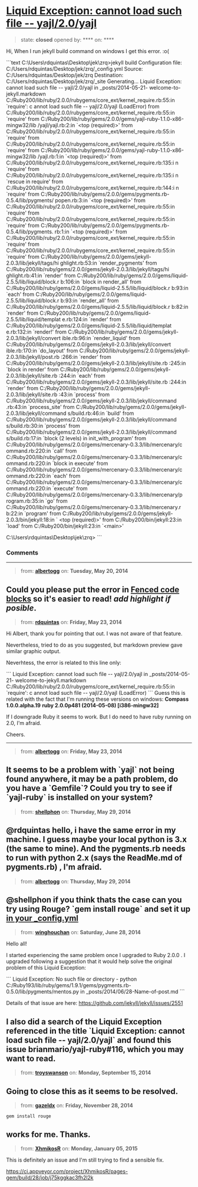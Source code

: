 # [Liquid Exception: cannot load such file -- yajl/2.0/yajl](https://github.com/jekyll/jekyll-help/issues/50)

> state: **closed** opened by: **** on: ****

Hi,
When I run jekyll build command on windows I get this error.
:o(


&#x60;&#x60;&#x60;text
C:\Users\rdquintas\Desktop\jek\zrq&gt;jekyll build
Configuration file: C:/Users/rdquintas/Desktop/jek/zrq/_config.yml
            Source: C:/Users/rdquintas/Desktop/jek/zrq
       Destination: C:/Users/rdquintas/Desktop/jek/zrq/_site
      Generating...
  Liquid Exception: cannot load such file -- yajl/2.0/yajl in _posts/2014-05-21-
welcome-to-jekyll.markdown
C:/Ruby200/lib/ruby/2.0.0/rubygems/core_ext/kernel_require.rb:55:in &#x60;require&#x27;: c
annot load such file -- yajl/2.0/yajl (LoadError)
        from C:/Ruby200/lib/ruby/2.0.0/rubygems/core_ext/kernel_require.rb:55:in
 &#x60;require&#x27;
        from C:/Ruby200/lib/ruby/gems/2.0.0/gems/yajl-ruby-1.1.0-x86-mingw32/lib
/yajl/yajl.rb:2:in &#x60;&lt;top (required)&gt;&#x27;
        from C:/Ruby200/lib/ruby/2.0.0/rubygems/core_ext/kernel_require.rb:55:in
 &#x60;require&#x27;
        from C:/Ruby200/lib/ruby/2.0.0/rubygems/core_ext/kernel_require.rb:55:in
 &#x60;require&#x27;
        from C:/Ruby200/lib/ruby/gems/2.0.0/gems/yajl-ruby-1.1.0-x86-mingw32/lib
/yajl.rb:1:in &#x60;&lt;top (required)&gt;&#x27;
        from C:/Ruby200/lib/ruby/2.0.0/rubygems/core_ext/kernel_require.rb:135:i
n &#x60;require&#x27;
        from C:/Ruby200/lib/ruby/2.0.0/rubygems/core_ext/kernel_require.rb:135:i
n &#x60;rescue in require&#x27;
        from C:/Ruby200/lib/ruby/2.0.0/rubygems/core_ext/kernel_require.rb:144:i
n &#x60;require&#x27;
        from C:/Ruby200/lib/ruby/gems/2.0.0/gems/pygments.rb-0.5.4/lib/pygments/
popen.rb:3:in &#x60;&lt;top (required)&gt;&#x27;
        from C:/Ruby200/lib/ruby/2.0.0/rubygems/core_ext/kernel_require.rb:55:in
 &#x60;require&#x27;
        from C:/Ruby200/lib/ruby/2.0.0/rubygems/core_ext/kernel_require.rb:55:in
 &#x60;require&#x27;
        from C:/Ruby200/lib/ruby/gems/2.0.0/gems/pygments.rb-0.5.4/lib/pygments.
rb:1:in &#x60;&lt;top (required)&gt;&#x27;
        from C:/Ruby200/lib/ruby/2.0.0/rubygems/core_ext/kernel_require.rb:55:in
 &#x60;require&#x27;
        from C:/Ruby200/lib/ruby/2.0.0/rubygems/core_ext/kernel_require.rb:55:in
 &#x60;require&#x27;
        from C:/Ruby200/lib/ruby/gems/2.0.0/gems/jekyll-2.0.3/lib/jekyll/tags/hi
ghlight.rb:53:in &#x60;render_pygments&#x27;
        from C:/Ruby200/lib/ruby/gems/2.0.0/gems/jekyll-2.0.3/lib/jekyll/tags/hi
ghlight.rb:41:in &#x60;render&#x27;
        from C:/Ruby200/lib/ruby/gems/2.0.0/gems/liquid-2.5.5/lib/liquid/block.r
b:106:in &#x60;block in render_all&#x27;
        from C:/Ruby200/lib/ruby/gems/2.0.0/gems/liquid-2.5.5/lib/liquid/block.r
b:93:in &#x60;each&#x27;
        from C:/Ruby200/lib/ruby/gems/2.0.0/gems/liquid-2.5.5/lib/liquid/block.r
b:93:in &#x60;render_all&#x27;
        from C:/Ruby200/lib/ruby/gems/2.0.0/gems/liquid-2.5.5/lib/liquid/block.r
b:82:in &#x60;render&#x27;
        from C:/Ruby200/lib/ruby/gems/2.0.0/gems/liquid-2.5.5/lib/liquid/templat
e.rb:124:in &#x60;render&#x27;
        from C:/Ruby200/lib/ruby/gems/2.0.0/gems/liquid-2.5.5/lib/liquid/templat
e.rb:132:in &#x60;render!&#x27;
        from C:/Ruby200/lib/ruby/gems/2.0.0/gems/jekyll-2.0.3/lib/jekyll/convert
ible.rb:96:in &#x60;render_liquid&#x27;
        from C:/Ruby200/lib/ruby/gems/2.0.0/gems/jekyll-2.0.3/lib/jekyll/convert
ible.rb:170:in &#x60;do_layout&#x27;
        from C:/Ruby200/lib/ruby/gems/2.0.0/gems/jekyll-2.0.3/lib/jekyll/post.rb
:266:in &#x60;render&#x27;
        from C:/Ruby200/lib/ruby/gems/2.0.0/gems/jekyll-2.0.3/lib/jekyll/site.rb
:245:in &#x60;block in render&#x27;
        from C:/Ruby200/lib/ruby/gems/2.0.0/gems/jekyll-2.0.3/lib/jekyll/site.rb
:244:in &#x60;each&#x27;
        from C:/Ruby200/lib/ruby/gems/2.0.0/gems/jekyll-2.0.3/lib/jekyll/site.rb
:244:in &#x60;render&#x27;
        from C:/Ruby200/lib/ruby/gems/2.0.0/gems/jekyll-2.0.3/lib/jekyll/site.rb
:43:in &#x60;process&#x27;
        from C:/Ruby200/lib/ruby/gems/2.0.0/gems/jekyll-2.0.3/lib/jekyll/command
.rb:43:in &#x60;process_site&#x27;
        from C:/Ruby200/lib/ruby/gems/2.0.0/gems/jekyll-2.0.3/lib/jekyll/command
s/build.rb:46:in &#x60;build&#x27;
        from C:/Ruby200/lib/ruby/gems/2.0.0/gems/jekyll-2.0.3/lib/jekyll/command
s/build.rb:30:in &#x60;process&#x27;
        from C:/Ruby200/lib/ruby/gems/2.0.0/gems/jekyll-2.0.3/lib/jekyll/command
s/build.rb:17:in &#x60;block (2 levels) in init_with_program&#x27;
        from C:/Ruby200/lib/ruby/gems/2.0.0/gems/mercenary-0.3.3/lib/mercenary/c
ommand.rb:220:in &#x60;call&#x27;
        from C:/Ruby200/lib/ruby/gems/2.0.0/gems/mercenary-0.3.3/lib/mercenary/c
ommand.rb:220:in &#x60;block in execute&#x27;
        from C:/Ruby200/lib/ruby/gems/2.0.0/gems/mercenary-0.3.3/lib/mercenary/c
ommand.rb:220:in &#x60;each&#x27;
        from C:/Ruby200/lib/ruby/gems/2.0.0/gems/mercenary-0.3.3/lib/mercenary/c
ommand.rb:220:in &#x60;execute&#x27;
        from C:/Ruby200/lib/ruby/gems/2.0.0/gems/mercenary-0.3.3/lib/mercenary/p
rogram.rb:35:in &#x60;go&#x27;
        from C:/Ruby200/lib/ruby/gems/2.0.0/gems/mercenary-0.3.3/lib/mercenary.r
b:22:in &#x60;program&#x27;
        from C:/Ruby200/lib/ruby/gems/2.0.0/gems/jekyll-2.0.3/bin/jekyll:18:in &#x60;
&lt;top (required)&gt;&#x27;
        from C:/Ruby200/bin/jekyll:23:in &#x60;load&#x27;
        from C:/Ruby200/bin/jekyll:23:in &#x60;&lt;main&gt;&#x27;

C:\Users\rdquintas\Desktop\jek\zrq&gt;
&#x60;&#x60;&#x60;
























### Comments

---
> from: [**albertogg**](https://github.com/jekyll/jekyll-help/issues/50#issuecomment-43702805) on: **Tuesday, May 20, 2014**

Could you please put the error in [Fenced code blocks](https://help.github.com/articles/github-flavored-markdown#fenced-code-blocks) so it&#x27;s easier to read! *add highlight if posible*.
---
> from: [**rdquintas**](https://github.com/jekyll/jekyll-help/issues/50#issuecomment-44036625) on: **Friday, May 23, 2014**

Hi Albert,
thank you for pointing that out.
I was not aware of that feature.

Nevertheless, tried to do as you suggested, but markdown preview gave similar graphic output.

Neverhtess, the error is related to this line only:

&#x60;&#x60;&#x60;
  Liquid Exception: cannot load such file -- yajl/2.0/yajl in _posts/2014-05-21-
welcome-to-jekyll.markdown
C:/Ruby200/lib/ruby/2.0.0/rubygems/core_ext/kernel_require.rb:55:in &#x60;require&#x27;: c
annot load such file -- yajl/2.0/yajl (LoadError)
&#x60;&#x60;&#x60;
Guess this is related with the fact that I&#x27;m running these versions on windows:
**Compass 1.0.0.alpha.19**
**ruby 2.0.0p481 (2014-05-08) [i386-mingw32]**

If I downgrade Ruby it seems to work.
But I do need to have ruby running on 2.0, I&#x27;m afraid.

Cheers.

---
> from: [**albertogg**](https://github.com/jekyll/jekyll-help/issues/50#issuecomment-44038260) on: **Friday, May 23, 2014**

It seems to be a problem with &#x60;yajl&#x60; not being found anywhere, it may be a path problem, do you have a &#x60;Gemfile&#x60;? Could you try to see if &#x60;yajl-ruby&#x60; is installed on your system?
---
> from: [**shellphon**](https://github.com/jekyll/jekyll-help/issues/50#issuecomment-44536961) on: **Thursday, May 29, 2014**

@rdquintas hello, i have the same error in my machine. I guess maybe your local python is 3.x (the same to mine). And the pygments.rb needs to run with python 2.x (says the ReadMe.md of pygments.rb) , I&#x27;m afraid.
---
> from: [**albertogg**](https://github.com/jekyll/jekyll-help/issues/50#issuecomment-44578917) on: **Thursday, May 29, 2014**

@shellphon if you think thats the case can you try using Rouge? &#x60;gem install rouge&#x60; and set it up [in your _config.yml](https://github.com/albertogg/albertogg.github.com/blob/master/_config.yml#L31)
---
> from: [**winghouchan**](https://github.com/jekyll/jekyll-help/issues/50#issuecomment-47430823) on: **Saturday, June 28, 2014**

Hello all!

I started experiencing the same problem once I upgraded to Ruby 2.0.0 . I upgraded following a suggestion that it would help solve the original problem of this Liquid Exception:

&#x60;&#x60;&#x60;
Liquid Exception: No such file or directory - python C:/Ruby193/lib/ruby/gems/1.9.1/gems/pygments.rb-0.5.0/lib/pygments/mentos.py in _posts/2014/06/28-Name-of-post.md
&#x60;&#x60;&#x60;

Details of that issue are here: https://github.com/jekyll/jekyll/issues/2551

I also did a search of the Liquid Exception referenced in the title &#x60;Liquid Exception: cannot load such file -- yajl/2.0/yajl&#x60; and found this issue brianmario/yajl-ruby#116, which you may want to read.
---
> from: [**troyswanson**](https://github.com/jekyll/jekyll-help/issues/50#issuecomment-55625569) on: **Monday, September 15, 2014**

Going to close this as it seems to be resolved.
---
> from: [**gazeldx**](https://github.com/jekyll/jekyll-help/issues/50#issuecomment-64940168) on: **Friday, November 28, 2014**

    gem install rouge
works for me. Thanks.
---
> from: [**XhmikosR**](https://github.com/jekyll/jekyll-help/issues/50#issuecomment-68726896) on: **Monday, January 05, 2015**

This is definitely an issue and I&#x27;m still trying to find a sensible fix.

https://ci.appveyor.com/project/XhmikosR/pages-gem/build/28/job/j75kggkac3fh2l2k
